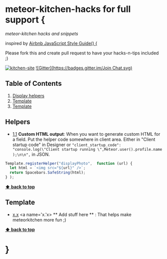 # meteor-kitchen-hacks for full support {

*meteor-kitchen hacks and snippets*

inspired by [Airbnb JavaScript Style Guide() {](https://github.com/airbnb/javascript)

Please fork this and create pull request to have your hacks-n-tips included ;)

[![kitchen-site](https://img.shields.io/badge/kitchen--site-github-brightgreen.svg)](https://github.com/perak/kitchen-site/)
[![Gitter](https://badges.gitter.im/Join Chat.svg)](https://gitter.im/perak/kitchen-site?utm_source=badge&utm_medium=badge&utm_campaign=pr-badge)


## Table of Contents
1. [Display helpers](#helpers)
1. [Template](#template)
1. [Template](#template)


## Helpers
- [1.1](#1.1) <a name='1.1'></a> **Custom HTML output**: When you want to generate custom HTML for a field. Put the helper code somewhere in client area. Either in "Client startup code" in Designer or ```"client_startup_code": "console.log(\"Client startup running \",Meteor.user().profile.name );\n\n",``` in JSON.
```javascript
Template.registerHelper("displayPhoto",  function (url) {
  let html = `<img src="${url}" />`;
  return Spacebars.SafeString(html);
} );
```
**[⬆ back to top](#table-of-contents)**

## Template
 - [x.x](#x.x) <a name='x.'x></a> ** Add stuff here ** : That helps make meteorkitchen more fun ;) 
 
**[⬆ back to top](#table-of-contents)**

# }
